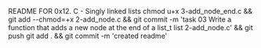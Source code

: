 README FOR 0x12. C - Singly linked lists
chmod u+x 3-add_node_end.c && git add --chmod=+x 2-add_node.c && git commit -m 'task 03 Write a function that adds a new node at the end of a list_t list 2-add_node.c' && git push
git add . && git commit -m 'created readme'